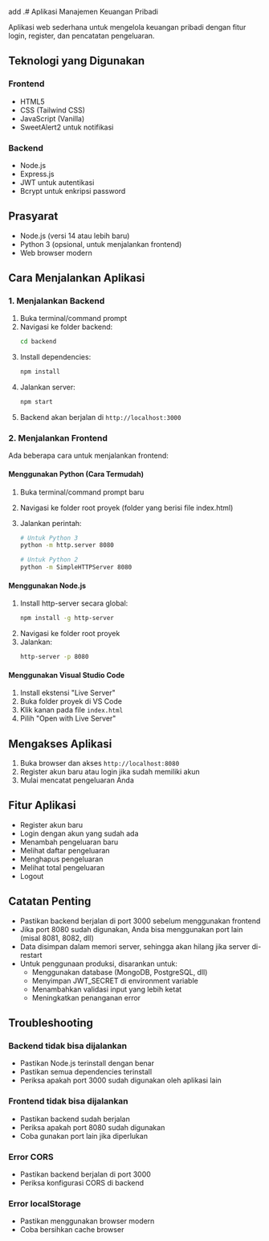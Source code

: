 add .# Aplikasi Manajemen Keuangan Pribadi

Aplikasi web sederhana untuk mengelola keuangan pribadi dengan fitur login, register, dan pencatatan pengeluaran.

## Teknologi yang Digunakan

### Frontend

- HTML5
- CSS (Tailwind CSS)
- JavaScript (Vanilla)
- SweetAlert2 untuk notifikasi

### Backend

- Node.js
- Express.js
- JWT untuk autentikasi
- Bcrypt untuk enkripsi password

## Prasyarat

- Node.js (versi 14 atau lebih baru)
- Python 3 (opsional, untuk menjalankan frontend)
- Web browser modern

## Cara Menjalankan Aplikasi

### 1. Menjalankan Backend

1. Buka terminal/command prompt
2. Navigasi ke folder backend:
   ```bash
   cd backend
   ```
3. Install dependencies:
   ```bash
   npm install
   ```
4. Jalankan server:
   ```bash
   npm start
   ```
5. Backend akan berjalan di `http://localhost:3000`

### 2. Menjalankan Frontend

Ada beberapa cara untuk menjalankan frontend:

#### Menggunakan Python (Cara Termudah)

1. Buka terminal/command prompt baru
2. Navigasi ke folder root proyek (folder yang berisi file index.html)
3. Jalankan perintah:

   ```bash
   # Untuk Python 3
   python -m http.server 8080

   # Untuk Python 2
   python -m SimpleHTTPServer 8080
   ```

#### Menggunakan Node.js

1. Install http-server secara global:
   ```bash
   npm install -g http-server
   ```
2. Navigasi ke folder root proyek
3. Jalankan:
   ```bash
   http-server -p 8080
   ```

#### Menggunakan Visual Studio Code

1. Install ekstensi "Live Server"
2. Buka folder proyek di VS Code
3. Klik kanan pada file `index.html`
4. Pilih "Open with Live Server"

## Mengakses Aplikasi

1. Buka browser dan akses `http://localhost:8080`
2. Register akun baru atau login jika sudah memiliki akun
3. Mulai mencatat pengeluaran Anda

## Fitur Aplikasi

- Register akun baru
- Login dengan akun yang sudah ada
- Menambah pengeluaran baru
- Melihat daftar pengeluaran
- Menghapus pengeluaran
- Melihat total pengeluaran
- Logout

## Catatan Penting

- Pastikan backend berjalan di port 3000 sebelum menggunakan frontend
- Jika port 8080 sudah digunakan, Anda bisa menggunakan port lain (misal 8081, 8082, dll)
- Data disimpan dalam memori server, sehingga akan hilang jika server di-restart
- Untuk penggunaan produksi, disarankan untuk:
  - Menggunakan database (MongoDB, PostgreSQL, dll)
  - Menyimpan JWT_SECRET di environment variable
  - Menambahkan validasi input yang lebih ketat
  - Meningkatkan penanganan error

## Troubleshooting

### Backend tidak bisa dijalankan

- Pastikan Node.js terinstall dengan benar
- Pastikan semua dependencies terinstall
- Periksa apakah port 3000 sudah digunakan oleh aplikasi lain

### Frontend tidak bisa dijalankan

- Pastikan backend sudah berjalan
- Periksa apakah port 8080 sudah digunakan
- Coba gunakan port lain jika diperlukan

### Error CORS

- Pastikan backend berjalan di port 3000
- Periksa konfigurasi CORS di backend

### Error localStorage

- Pastikan menggunakan browser modern
- Coba bersihkan cache browser
